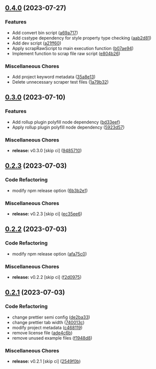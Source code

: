## [0.4.0](https://github.com/youthfulhps/tailwind-converter/compare/v0.3.0...v0.4.0) (2023-07-27)


### Features

* Add convert bin script ([a69a717](https://github.com/youthfulhps/tailwind-converter/commit/a69a7174dedc1e09f9c9df9da549b3c250cfe834))
* Add csstype dependency for style property type checking ([aab2d81](https://github.com/youthfulhps/tailwind-converter/commit/aab2d81f9977dfc29634f9deb4a860f677226b28))
* Add dev script ([a21ff60](https://github.com/youthfulhps/tailwind-converter/commit/a21ff60183d4466e81b7d53056f64b1cb5249a00))
* Apply scrapRawScript to main execution function ([b07ae94](https://github.com/youthfulhps/tailwind-converter/commit/b07ae943a621dcd5dec55bb9f6b22fa4f3ce5347))
* Implement function to scrap file raw script ([e804b26](https://github.com/youthfulhps/tailwind-converter/commit/e804b269c5c16568f40942792cc35232d2956fbb))


### Miscellaneous Chores

* Add project keyword metadata ([35a8e13](https://github.com/youthfulhps/tailwind-converter/commit/35a8e136a8a5b0fe484e56f8b90476a439fb72c9))
* Delete unnecessary scraper test files ([1a79b32](https://github.com/youthfulhps/tailwind-converter/commit/1a79b32af33c984631e6a5102e1f20cb11164cf0))

## [0.3.0](https://github.com/youthfulhps/tailwind-converter/compare/v0.2.3...v0.3.0) (2023-07-10)


### Features

* Add rollup plugin polyfill node dependency ([bd33eef](https://github.com/youthfulhps/tailwind-converter/commit/bd33eefc4bfe4a4d0754445507d5b83940a5aab4))
* Apply rollup plugin polyfill node dependency ([5923d57](https://github.com/youthfulhps/tailwind-converter/commit/5923d573ccbbdbb9d1445c26ab9c15b1813954c4))


### Miscellaneous Chores

* **release:** v0.3.0 [skip ci] ([9485710](https://github.com/youthfulhps/tailwind-converter/commit/948571021c0bfcec1e04edc201d21eaf89621c5d))

## [0.2.3](https://github.com/youthfulhps/tailwind-converter/compare/v0.2.2...v0.2.3) (2023-07-03)


### Code Refactoring

* modify npm release option ([6b3b2e1](https://github.com/youthfulhps/tailwind-converter/commit/6b3b2e13aa2d2bf8e4fa244d6c802ff832807c93))


### Miscellaneous Chores

* **release:** v0.2.3 [skip ci] ([ec35ee6](https://github.com/youthfulhps/tailwind-converter/commit/ec35ee6b05cddb8be748ee66d5d6546c711a3da0))

## [0.2.2](https://github.com/youthfulhps/tailwind-converter/compare/v0.2.1...v0.2.2) (2023-07-03)


### Code Refactoring

* modify npm release option ([afa75c0](https://github.com/youthfulhps/tailwind-converter/commit/afa75c0f3d561d0a2d3852fe74b425238e54f978))


### Miscellaneous Chores

* **release:** v0.2.2 [skip ci] ([f2d0975](https://github.com/youthfulhps/tailwind-converter/commit/f2d09756413e52e5f021a4710565e540b294107f))

## [0.2.1](https://github.com/youthfulhps/tailwind-converter/compare/ade4c6bc6926faceaa2f8b421daef0049033f9e3...v0.2.1) (2023-07-03)


### Code Refactoring

* change prettier semi config ([de2ba33](https://github.com/youthfulhps/tailwind-converter/commit/de2ba338f3effffa77fff4643c84cc639aa27da4))
* change prettier tab width ([740013c](https://github.com/youthfulhps/tailwind-converter/commit/740013c9743d9d09a02917c794dfca6f29c2d720))
* modify project metadata ([c468119](https://github.com/youthfulhps/tailwind-converter/commit/c468119d44d88e08ea84ae60e2757825b5d4b611))
* remove license file ([ade4c6b](https://github.com/youthfulhps/tailwind-converter/commit/ade4c6bc6926faceaa2f8b421daef0049033f9e3))
* remove unused example files ([f1948d8](https://github.com/youthfulhps/tailwind-converter/commit/f1948d8b6307398fdb4307058ca2c3100e5f5dd2))


### Miscellaneous Chores

* **release:** v0.2.1 [skip ci] ([2549f0b](https://github.com/youthfulhps/tailwind-converter/commit/2549f0be3100f651d9088135821e3ed5a44e1bbc))

